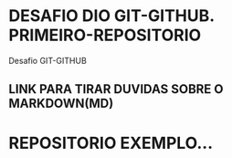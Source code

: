 # DESAFIO DIO GIT-GITHUB. PRIMEIRO-REPOSITORIO
Desafio GIT-GITHUB

## LINK PARA TIRAR DUVIDAS SOBRE O MARKDOWN(MD)

# REPOSITORIO EXEMPLO...
